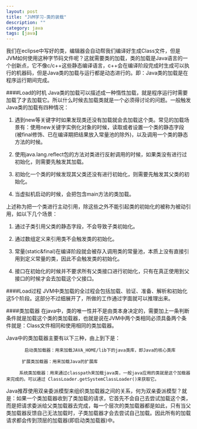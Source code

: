 ```yaml
---
layout: post
title: "JVM学习-类的装载"
description: ""
category: java
tags: [java]
---
```

我们在eclipse中写好的类，编辑器会自动帮我们编译好生成Class文件，但是JVM如何使用这种字节码文件呢？这就需要类的加载，类的加载是Java语言的一个创新点，它不像c/c++这些静态编译语言，c++会在编译阶段完成时生成可以执行的机器码，但是Java类的加载与运行都是动态进行的。即：Java类的加载是在程序运行期间完成。

####Load的时机
Java类的加载可以描述成一种惰性加载，就是程序运行时需要加载了才去加载它。所以什么时候去加载类就是一个必须得讨论的问题。一般触发Java类的加载有四种情况：

   1. 遇到new等关键字时如果发现类还没有加载就会去加载这个类。常见的加载场景有：使用new关键字实例化对象的时候，读取或者设置一个类的静态字段(被final修饰、已在编译期把结果放入常量池的除外)，以及调用一个类的静态方法的时候。

   2. 使用java.lang.reflect包的方法对类进行反射调用的时候，如果类没有进行过初始化，则需要先触发其加载。

   3. 初始化一个类的时候发现其父类还没有进行初始化，则需要先触发其父类的初始化。
   4. 当虚拟机启动的时候，会把包含main方法的类加载。

上述称为把一个类进行主动引用，除这些之外不能引起类的初始化的被称为被动引用，如以下几个场景：

   1. 通过子类引用父类的静态字段，不会导致子类初始化。
   
   2. 通过数组定义来引用类不会触发类的初始化。

   3. 常量(static&final)在编译阶段就会被存入调用类的常量池，本质上没有直接引用到定义常量的类，因此不会触发类的初始化。

   4. 接口在初始化的时候并不要求所有父类接口进行初始化，只有在真正使用到父接口的时候才会去加载这个父接口。

####Load过程
JVM中类加载的全过程会包括加载、验证、准备、解析和初始化这5个阶段。这部分不过细展开了，所做的工作通过字面就可以推理出来。

####类加载器
在java中，类的唯一性并不是由类本身决定的，需要加上一条判断条件就是加载这个类的类加载器，也就是说在JVM中两个类相同必须具备两个条件就是：Class文件相同和使用相同的类加载器。

Java中的类加载器主要有以下三种，由上到下是：

           启动类加载器：用来加载JAVA_HOME/lib下的java类库，即Java的核心类库

          扩展类加载器：用来加载Java的扩展库

         系统类加载器：用来通过classpath来加载java类，一般java应用的类就是这个加载器来完成的。可以通过 ClassLoader.getSystemClassLoader()来获取它。

Java推荐使用双亲委派模型来组织类加载器之间的关系，何为双亲委派模型？就是：如果一个类加载器收到了类加载的请求，它首先不会自己去尝试加载这个类，而是把请求委派给父类加载器去完成，每一个层次的类加载器都是如此，只有当父类加载器反馈自己无法加载时，子类加载器才会去尝试自己加载。因此所有的加载请求都会传到顶层的加载器(即启动类加载器)中。














  






































   
   
   
   
   
   
   
   
   
   
   
   
















        

   

     


















        























































        
        
        
        
        
        
        
        
        
        
        
        
        
        
        
        
        
        
        
        
        
        
        
        
        
        
        
        
        
        
        
        
        


































































  






























   
   
  
  
	
	
	
	
	
	
	
	
	
	
	
	
  